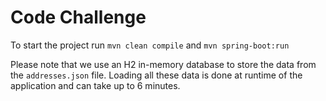 # Code Challenge

To start the project run `mvn clean compile` and `mvn spring-boot:run`

Please note that we use an H2 in-memory database to store the data from the `addresses.json` file. Loading all these data 
is done at runtime of the application and can take up to 6 minutes.
